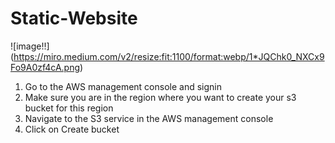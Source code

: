 # Static-Website
![image!!] (https://miro.medium.com/v2/resize:fit:1100/format:webp/1*JQChk0_NXCx9Fo9A0zf4cA.png)
1. Go to the AWS management console and signin
2. Make sure you are in the region where you want to create your s3 bucket for this region
3. Navigate to the S3 service in the AWS management console
4. Click on Create bucket
